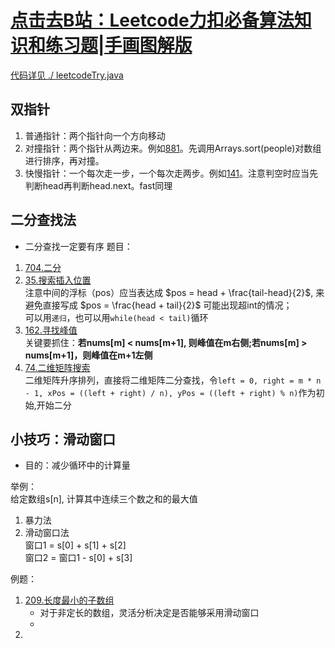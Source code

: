 # [点击去B站：Leetcode力扣必备算法知识和练习题|手画图解版](https://b23.tv/bIQs1w)
[代码详见 ./ leetcodeTry.java](leetcodeTry.java)
## 双指针
1. 普通指针：两个指针向一个方向移动
2. 对撞指针：两个指针从两边来。例如[881](https://leetcode-cn.com/problems/boats-to-save-people/)。先调用Arrays.sort(people)对数组进行排序，再对撞。
3. 快慢指针：一个每次走一步，一个每次走两步。例如[141](https://leetcode-cn.com/problems/linked-list-cycle/submissions/)。注意判空时应当先判断head再判断head.next。fast同理

## 二分查找法
- 二分查找一定要有序
题目：
1. [704.二分](https://leetcode-cn.com/problems/binary-search/)
2. [35.搜索插入位置](https://leetcode-cn.com/problems/search-insert-position/)<br>注意中间的浮标（pos）应当表达成 $pos = head + \frac{tail-head}{2}$, 来避免直接写成 $pos = \frac{head + tail}{2}$ 可能出现超int的情况；<br>可以用`递归`，也可以用`while(head < tail)`循环
3. [162.寻找峰值](https://leetcode-cn.com/problems/find-peak-element/)<br>关键要抓住：**若nums[m] < nums[m+1], 则峰值在m右侧;若nums[m] > nums[m+1]，则峰值在m+1左侧**
4. [74.二维矩阵搜索](https://leetcode-cn.com/problems/search-a-2d-matrix/)<br>二维矩阵升序排列，直接将二维矩阵二分查找，令`left = 0, right = m * n - 1, xPos = ((left + right) / n), yPos = ((left + right) % n)`作为初始,开始二分

## 小技巧：滑动窗口
- 目的：减少循环中的计算量

举例：<br>给定数组s[n], 计算其中连续三个数之和的最大值
1. 暴力法
2. 滑动窗口法<br>窗口1 = s[0] + s[1] + s[2]<br>窗口2 = 窗口1 - s[0] + s[3]


例题：
1. [209.长度最小的子数组](https://leetcode-cn.com/problems/minimum-size-subarray-sum/) 
    - 对于非定长的数组，灵活分析决定是否能够采用滑动窗口
    - 
2. 
